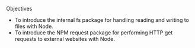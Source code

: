 Objectives

- To introduce the internal fs package for handling reading and writing to files with Node.
- To introduce the NPM request package for performing HTTP get requests to external websites with Node.